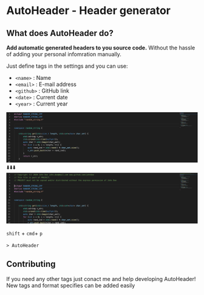 # AutoHeader - Header generator

## What does AutoHeader do?
**Add automatic generated headers to you source code.** Without the hassle of adding your personal infomration manually.

Just define tags in the settings and you can use:

- `<name>`	: Name
- `<email>`	: E-mail address
- `<github>`	: GitHub link
- `<date>`	: Current date
- `<year>`	: Current year

![Before](sc_before.png)
⬇️⬇️⬇️
![After](sc_after.png)

`shift` + `cmd`+ `p`

`> AutoHeader`

## Contributing
If you need any other tags just conact me and help developing AutoHeader! New tags and format specifies can be added easily